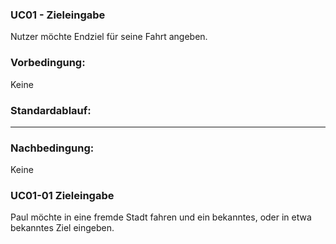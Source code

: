 ### UC01 - Zieleingabe
Nutzer möchte Endziel für seine Fahrt angeben. 

### Vorbedingung:
Keine

### Standardablauf:
----

### Nachbedingung:
Keine

### UC01-01 Zieleingabe
Paul möchte in eine fremde Stadt fahren und ein bekanntes, oder in etwa bekanntes Ziel eingeben. 
